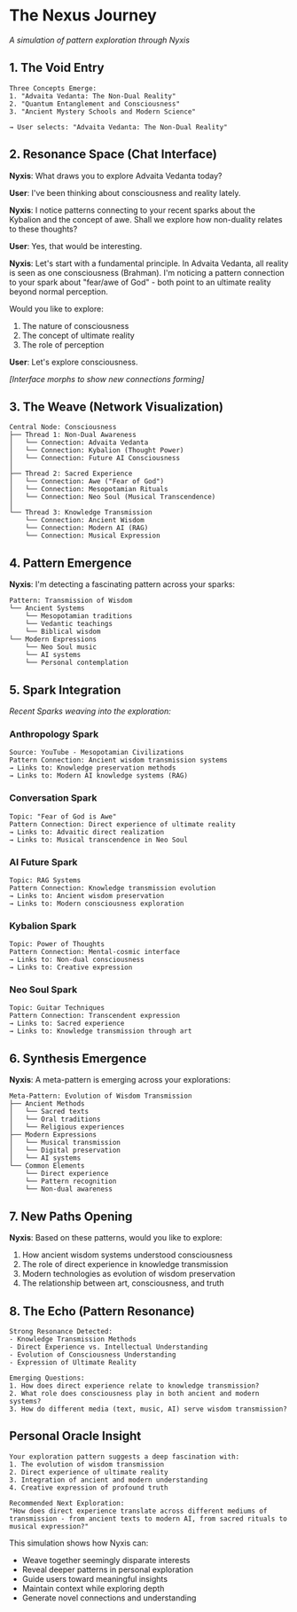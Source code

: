 # The Nexus Journey
*A simulation of pattern exploration through Nyxis*

## 1. The Void Entry
```
Three Concepts Emerge:
1. "Advaita Vedanta: The Non-Dual Reality"
2. "Quantum Entanglement and Consciousness"
3. "Ancient Mystery Schools and Modern Science"

→ User selects: "Advaita Vedanta: The Non-Dual Reality"
```

## 2. Resonance Space (Chat Interface)

**Nyxis**: What draws you to explore Advaita Vedanta today?

**User**: I've been thinking about consciousness and reality lately.

**Nyxis**: I notice patterns connecting to your recent sparks about the Kybalion and the concept of awe. Shall we explore how non-duality relates to these thoughts?

**User**: Yes, that would be interesting.

**Nyxis**: Let's start with a fundamental principle. In Advaita Vedanta, all reality is seen as one consciousness (Brahman). I'm noticing a pattern connection to your spark about "fear/awe of God" - both point to an ultimate reality beyond normal perception.

Would you like to explore:
1. The nature of consciousness
2. The concept of ultimate reality
3. The role of perception

**User**: Let's explore consciousness.

*[Interface morphs to show new connections forming]*

## 3. The Weave (Network Visualization)
```
Central Node: Consciousness
├── Thread 1: Non-Dual Awareness
│   └── Connection: Advaita Vedanta
│   └── Connection: Kybalion (Thought Power)
│   └── Connection: Future AI Consciousness
│
├── Thread 2: Sacred Experience
│   └── Connection: Awe ("Fear of God")
│   └── Connection: Mesopotamian Rituals
│   └── Connection: Neo Soul (Musical Transcendence)
│
└── Thread 3: Knowledge Transmission
    └── Connection: Ancient Wisdom
    └── Connection: Modern AI (RAG)
    └── Connection: Musical Expression
```

## 4. Pattern Emergence

**Nyxis**: I'm detecting a fascinating pattern across your sparks:

```
Pattern: Transmission of Wisdom
└── Ancient Systems
    └── Mesopotamian traditions
    └── Vedantic teachings
    └── Biblical wisdom
└── Modern Expressions
    └── Neo Soul music
    └── AI systems
    └── Personal contemplation
```

## 5. Spark Integration

*Recent Sparks weaving into the exploration:*

### Anthropology Spark
```
Source: YouTube - Mesopotamian Civilizations
Pattern Connection: Ancient wisdom transmission systems
→ Links to: Knowledge preservation methods
→ Links to: Modern AI knowledge systems (RAG)
```

### Conversation Spark
```
Topic: "Fear of God is Awe"
Pattern Connection: Direct experience of ultimate reality
→ Links to: Advaitic direct realization
→ Links to: Musical transcendence in Neo Soul
```

### AI Future Spark
```
Topic: RAG Systems
Pattern Connection: Knowledge transmission evolution
→ Links to: Ancient wisdom preservation
→ Links to: Modern consciousness exploration
```

### Kybalion Spark
```
Topic: Power of Thoughts
Pattern Connection: Mental-cosmic interface
→ Links to: Non-dual consciousness
→ Links to: Creative expression
```

### Neo Soul Spark
```
Topic: Guitar Techniques
Pattern Connection: Transcendent expression
→ Links to: Sacred experience
→ Links to: Knowledge transmission through art
```

## 6. Synthesis Emergence

**Nyxis**: A meta-pattern is emerging across your explorations:

```
Meta-Pattern: Evolution of Wisdom Transmission
├── Ancient Methods
│   └── Sacred texts
│   └── Oral traditions
│   └── Religious experiences
├── Modern Expressions
│   └── Musical transmission
│   └── Digital preservation
│   └── AI systems
└── Common Elements
    └── Direct experience
    └── Pattern recognition
    └── Non-dual awareness
```

## 7. New Paths Opening

**Nyxis**: Based on these patterns, would you like to explore:

1. How ancient wisdom systems understood consciousness
2. The role of direct experience in knowledge transmission
3. Modern technologies as evolution of wisdom preservation
4. The relationship between art, consciousness, and truth

## 8. The Echo (Pattern Resonance)
```
Strong Resonance Detected:
- Knowledge Transmission Methods
- Direct Experience vs. Intellectual Understanding
- Evolution of Consciousness Understanding
- Expression of Ultimate Reality

Emerging Questions:
1. How does direct experience relate to knowledge transmission?
2. What role does consciousness play in both ancient and modern systems?
3. How do different media (text, music, AI) serve wisdom transmission?
```

## Personal Oracle Insight
```
Your exploration pattern suggests a deep fascination with:
1. The evolution of wisdom transmission
2. Direct experience of ultimate reality
3. Integration of ancient and modern understanding
4. Creative expression of profound truth

Recommended Next Exploration:
"How does direct experience translate across different mediums of transmission - from ancient texts to modern AI, from sacred rituals to musical expression?"
```

This simulation shows how Nyxis can:
- Weave together seemingly disparate interests
- Reveal deeper patterns in personal exploration
- Guide users toward meaningful insights
- Maintain context while exploring depth
- Generate novel connections and understanding
